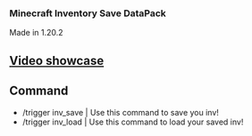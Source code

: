 ### Minecraft Inventory Save DataPack

Made in 1.20.2

## [Video showcase](https://youtu.be/YUqTv7Xq_pw)

## Command

- /trigger inv_save | Use this command to save you inv!
- /trigger inv_load | Use this command to load your saved inv!